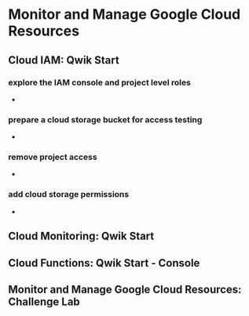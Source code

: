 # Monitor and Manage Google Cloud Resources
## Cloud IAM: Qwik Start
### explore the IAM console and project level roles
- 
### prepare a cloud storage bucket for access testing
- 
### remove project access
- 
### add cloud storage permissions
- 
## Cloud Monitoring: Qwik Start
###
## Cloud Functions: Qwik Start - Console
###
## Monitor and Manage Google Cloud Resources: Challenge Lab
###
